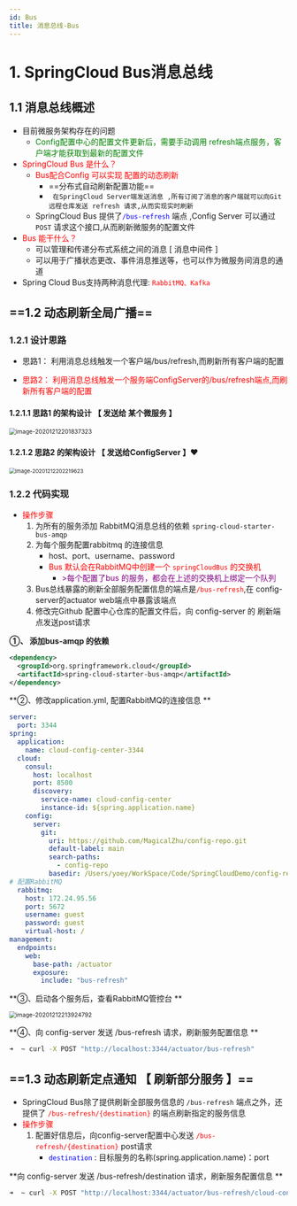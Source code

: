 ```yaml
---
id: Bus
title: 消息总线-Bus
---
```


# 1. SpringCloud Bus消息总线

## 1.1 消息总线概述

- 目前微服务架构存在的问题
  - <font color='green'>Config配置中心的配置文件更新后，需要手动调用 refresh端点服务，客户端才能获取到最新的配置文件</font> 
- <font color='red'>SpringCloud Bus 是什么？</font>
  - <font color='red'>Bus配合Config 可以实现 配置的动态刷新</font>
    - ==分布式自动刷新配置功能==
    - ` 在SpringCloud Server端发送消息 ,所有订阅了消息的客户端就可以向Git远程仓库发送 refresh 请求,从而实现实时刷新` 
  - SpringCloud Bus  提供了<font color='blue'>`/bus-refresh`</font>  端点 ,Config Server 可以通过`POST` 请求这个接口,从而刷新微服务的配置文件
- <font color='red'>Bus 能干什么？</font>
  - 可以管理和传递分布式系统之间的消息 [ 消息中间件 ]
  - 可以用于广播状态更改、事件消息推送等，也可以作为微服务间消息的通道
- Spring Cloud Bus支持两种消息代理: <font color='red'>`RabbitMQ、Kafka`</font>



## ==1.2 动态刷新全局广播==

### 1.2.1 设计思路

- 思路1： 利用消息总线触发一个客户端/bus/refresh,而刷新所有客户端的配置

- <font color='red'>思路2： 利用消息总线触发一个服务端ConfigServer的/bus/refresh端点,而刷新所有客户端的配置</font>

#### 1.2.1.1 **思路1 的架构设计 【 发送给 某个微服务 】**

<img src="image/7.%E6%B6%88%E6%81%AF%E6%80%BB%E7%BA%BF-%20Bus/image-20201212201837323.png" alt="image-20201212201837323" style="zoom:75%;" />

#### 1.2.1.2 **思路2 的架构设计 【 发送给ConfigServer 】:heart:**

<img src="image/7.%E6%B6%88%E6%81%AF%E6%80%BB%E7%BA%BF-%20Bus/image-20201212202219623.png" alt="image-20201212202219623" style="zoom:67%;" />

### 1.2.2 代码实现

- <font color='red'>操作步骤</font>
  1. 为所有的服务添加 RabbitMQ消息总线的依赖 `spring-cloud-starter-bus-amqp`
  2. 为每个服务配置rabbitmq 的连接信息
     - host、port、username、password
     - <font color='red'>Bus 默认会在RabbitMQ中创建一个 `springCloudBus` 的交换机</font>
       - <font color='purple'>>每个配置了bus 的服务，都会在上述的交换机上绑定一个队列</font>
  3. Bus总线暴露的刷新全部服务配置信息的端点是<font color='red'>`/bus-refresh`</font>,在 config-server的actuator web端点中暴露该端点
  4. 修改完Github 配置中心仓库的配置文件后，向 config-server 的 刷新端点发送post请求

**①、 添加bus-amqp 的依赖**

```xml
<dependency>
  <groupId>org.springframework.cloud</groupId>
  <artifactId>spring-cloud-starter-bus-amqp</artifactId>
</dependency>
```

**②、修改application.yml, 配置RabbitMQ的连接信息 **

```yml
server:
  port: 3344
spring:
  application:
    name: cloud-config-center-3344
  cloud:
    consul:
      host: localhost
      port: 8500
      discovery:
        service-name: cloud-config-center
        instance-id: ${spring.application.name}
    config:
      server:
        git:
          uri: https://github.com/MagicalZhu/config-repo.git
          default-label: main
          search-paths:
            - config-repo
          basedir: /Users/yoey/WorkSpace/Code/SpringCloudDemo/config-repo
# 配置RabbitMQ
  rabbitmq:
    host: 172.24.95.56
    port: 5672
    username: guest
    password: guest
    virtual-host: /
management:
  endpoints:
    web:
      base-path: /actuator
      exposure:
        include: "bus-refresh"
```



**③、启动各个服务后，查看RabbitMQ管控台 **

<img src="image/7.%E6%B6%88%E6%81%AF%E6%80%BB%E7%BA%BF-%20Bus/image-20201212213924792.png" alt="image-20201212213924792" style="zoom:75%;" />

**④、向 config-server 发送 /bus-refresh 请求，刷新服务配置信息 **

```bash
➜  ~ curl -X POST "http://localhost:3344/actuator/bus-refresh"
```



## ==1.3 动态刷新定点通知 【 刷新部分服务 】==

- SpringCloud Bus除了提供刷新全部服务信息的 `/bus-refresh` 端点之外，还提供了 <font color='red'>`/bus-refresh/{destination}`</font>  的端点刷新指定的服务信息
- <font color='red'>操作步骤</font>
  1. 配置好信息后，向config-server配置中心发送 <font color='red'>`/bus-refresh/{destination}`</font>  post请求
     - <font color='blue'>`destination`</font> : 目标服务的名称(spring.application.name)：port

**向 config-server 发送 /bus-refresh/destination 请求，刷新服务配置信息 **

```bash
➜  ~ curl -X POST "http://localhost:3344/actuator/bus-refresh/cloud-config-client-3355:3355"
```



















































